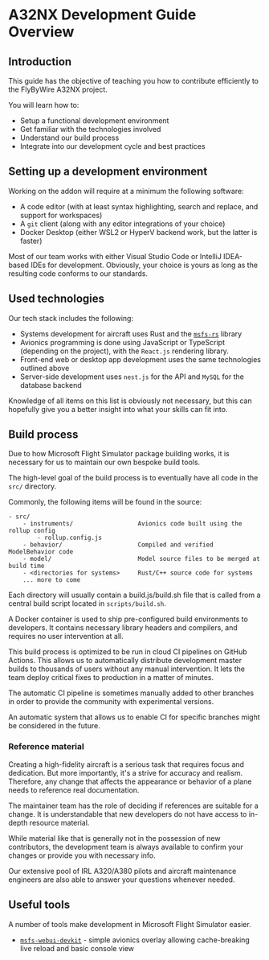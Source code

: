 # A32NX Development Guide Overview

## Introduction

This guide has the objective of teaching you how to contribute efficiently to the FlyByWire A32NX project.

You will learn how to:

- Setup a functional development environment
- Get familiar with the technologies involved
- Understand our build process
- Integrate into our development cycle and best practices

## Setting up a development environment

Working on the addon will require at a minimum the following software:

- A code editor (with at least syntax highlighting, search and replace, and support for workspaces)
- A `git` client (along with any editor integrations of your choice)
- Docker Desktop (either WSL2 or HyperV backend work, but the latter is faster)

Most of our team works with either Visual Studio Code or IntelliJ IDEA-based IDEs for development. Obviously, your choice is yours as long as the resulting code conforms to our standards.

## Used technologies

Our tech stack includes the following:

- Systems development for aircraft uses Rust and the [`msfs-rs`](https://github.com/flybywiresim/msfs-rs) library
- Avionics programming is done using JavaScript or TypeScript (depending on the project), with the `React.js` rendering library.
- Front-end web or desktop app development uses the same technologies outlined above
- Server-side development uses `nest.js` for the API and `MySQL` for the database backend

Knowledge of all items on this list is obviously not necessary, but this can hopefully give you a better insight into what your skills can fit into.

## Build process

Due to how Microsoft Flight Simulator package building works, it is necessary for us to maintain our own bespoke build tools.

The high-level goal of the build process is to eventually have all code in the `src/` directory.

Commonly, the following items will be found in the source:

```
- src/
    - instruments/                  Avionics code built using the rollup config
        - rollup.config.js
    - behavior/                     Compiled and verified ModelBehavior code
    - model/                        Model source files to be merged at build time
    - <directories for systems>     Rust/C++ source code for systems
    ... more to come
```

Each directory will usually contain a build.js/build.sh file that is called from a central build script located in `scripts/build.sh`.

A Docker container is used to ship pre-configured build environments to developers. It contains necessary library headers and compilers, and requires no user intervention at all.

This build process is optimized to be run in cloud CI pipelines on GitHub Actions. This allows us to automatically distribute development master builds to thousands of users without any manual intervention. It lets the team deploy critical fixes to production in a matter of minutes.

The automatic CI pipeline is sometimes manually added to other branches in order to provide the community with experimental versions.

An automatic system that allows us to enable CI for specific branches might be considered in the future.

### Reference material

Creating a high-fidelity aircraft is a serious task that requires focus and dedication. But more importantly, it's a strive for accuracy and realism. Therefore, any change that affects the appearance or behavior of a plane needs to reference real documentation.

The maintainer team has the role of deciding if references are suitable for a change. It is understandable that new developers do not have access to in-depth resource material.

While material like that is generally not in the possession of new contributors, the development team is always available to confirm your changes or provide you with necessary info.

Our extensive pool of IRL A320/A380 pilots and aircraft maintenance engineers are also able to answer your questions whenever needed.

## Useful tools

A number of tools make development in Microsoft Flight Simulator easier.

- [`msfs-webui-devkit`](https://github.com/dga711/msfs-webui-devkit/) - simple avionics overlay allowing cache-breaking live reload and basic console view
